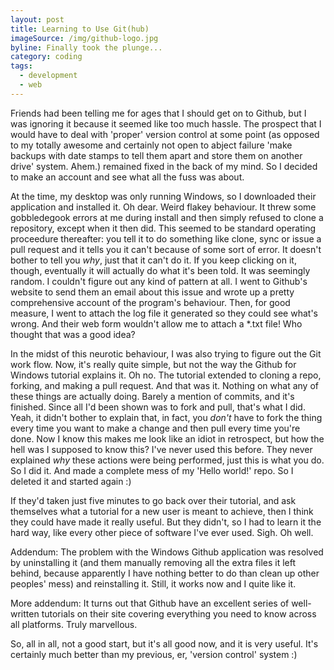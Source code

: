 ```yaml
---
layout: post
title: Learning to Use Git(hub)
imageSource: /img/github-logo.jpg
byline: Finally took the plunge...
category: coding
tags:
  - development
  - web
---
```


Friends had been telling me for ages that I should get on to Github, but I was ignoring it because it seemed like too much hassle. The prospect that I would have to deal with 'proper' version control at some point (as opposed to my totally awesome and certainly not open to abject failure 'make backups with date stamps to tell them apart and store them on another drive' system. Ahem.) remained fixed in the back of my mind. So I decided to make an account and see what all the fuss was about.

At the time, my desktop was only running Windows, so I downloaded their application and installed it. Oh dear. Weird flakey behaviour. It threw some gobbledegook errors at me during install and then simply refused to clone a repository, except when it then did. This seemed to be standard operating proceedure thereafter: you tell it to do something like clone, sync or issue a pull request and it tells you it can't because of some sort of error. It doesn't bother to tell you _why_, just that it can't do it. If you keep clicking on it, though, eventually it will actually do what it's been told. It was seemingly random. I couldn't figure out any kind of pattern at all. I went to Github's website to send them an email about this issue and wrote up a pretty comprehensive account of the program's behaviour. Then, for good measure, I went to attach the log file it generated so they could see what's wrong. And their web form wouldn't allow me to attach a \*.txt file! Who thought that was a good idea?

In the midst of this neurotic behaviour, I was also trying to figure out the Git work flow. Now, it's really quite simple, but not the way the Github for Windows tutorial explains it. Oh no. The tutorial extended to cloning a repo, forking, and making a pull request. And that was it. Nothing on what any of these things are actually doing. Barely a mention of commits, and it's finished. Since all I'd been shown was to fork and pull, that's what I did. Yeah, it didn't bother to explain that, in fact, you _don't_ have to fork the thing every time you want to make a change and then pull every time you're done. Now I know this makes me look like an idiot in retrospect, but how the hell was I supposed to know this? I've never used this before. They never explained _why_ these actions were being performed, just this is what you do. So I did it. And made a complete mess of my 'Hello world!' repo. So I deleted it and started again :)

If they'd taken just five minutes to go back over their tutorial, and ask themselves what a tutorial for a new user is meant to achieve, then I think they could have made it really useful. But they didn't, so I had to learn it the hard way, like every other piece of software I've ever used. Sigh. Oh well.

Addendum: The problem with the Windows Github application was resolved by uninstalling it (and them manually removing all the extra files it left behind, because apparently I have nothing better to do than clean up other peoples' mess) and reinstalling it. Still, it works now and I quite like it.

More addendum: It turns out that Github have an excellent series of well-written tutorials on their site covering everything you need to know across all platforms. Truly marvellous.

So, all in all, not a good start, but it's all good now, and it is very useful. It's certainly much better than my previous, er, 'version control' system :)

